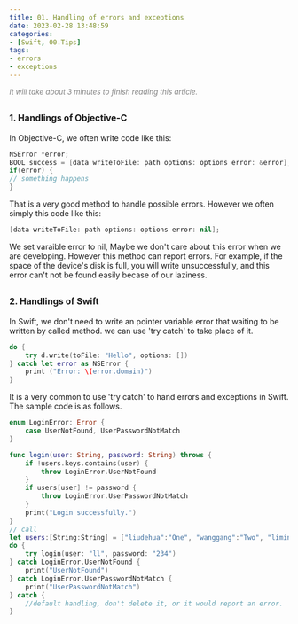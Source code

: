 ```yaml
---
title: 01. Handling of errors and exceptions
date: 2023-02-28 13:48:59
categories: 
- [Swift, 00.Tips]
tags:
- errors
- exceptions
---
```


<font color=gray size=2>*It will take about 3 minutes to finish reading this article.*</font>

## **<font size=3 >1. Handlings of Objective-C </font>**
 
 
In Objective-C, we often write code like this:
```Swift 
NSError *error;
BOOL success = [data writeToFile: path options: options error: &error];
if(error) {
// something happens
}
```
That is a very good method to handle possible errors. However we often simply this code like this:
```Swift 
[data writeToFile: path options: options error: nil];
```
We set varaible error to nil, Maybe we don't care about this error when we are developing. However this method can report errors. For example, if the space of the device's disk is full, you will write unsuccessfully, and this error can't not be found easily becase of our laziness.

## **<font size=3 >2. Handlings of Swift</font>**
In Swift, we don't need to write an pointer variable error that waiting to be written by called method. we can use 'try catch' to take place of it. 
```Swift
do {
    try d.write(toFile: "Hello", options: [])
} catch let error as NSError {
    print ("Error: \(error.domain)")
}
```

It is a very common to use 'try catch' to hand errors and exceptions in Swift. The sample code is as follows.
```Swift 
enum LoginError: Error {
    case UserNotFound, UserPasswordNotMatch
}

func login(user: String, password: String) throws {
    if !users.keys.contains(user) {
        throw LoginError.UserNotFound
    }
    if users[user] != password {
        throw LoginError.UserPasswordNotMatch
    }
    print("Login successfully.")
}
// call
let users:[String:String] = ["liudehua":"One", "wanggang":"Two", "liming":"Three"]
do {
    try login(user: "ll", password: "234")
} catch LoginError.UserNotFound {
    print("UserNotFound")
} catch LoginError.UserPasswordNotMatch {
    print("UserPasswordNotMatch")
} catch {
    //default handling, don't delete it, or it would report an error.
}


